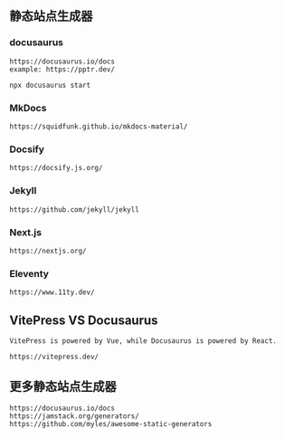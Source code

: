 ## 静态站点生成器

### docusaurus

    https://docusaurus.io/docs
    example: https://pptr.dev/

    npx docusaurus start

### MkDocs

    https://squidfunk.github.io/mkdocs-material/

### Docsify

    https://docsify.js.org/

### Jekyll

    https://github.com/jekyll/jekyll

### Next.js

    https://nextjs.org/

### Eleventy

    https://www.11ty.dev/

## VitePress VS Docusaurus

    VitePress is powered by Vue, while Docusaurus is powered by React.

    https://vitepress.dev/

## 更多静态站点生成器

    https://docusaurus.io/docs
    https://jamstack.org/generators/
    https://github.com/myles/awesome-static-generators
